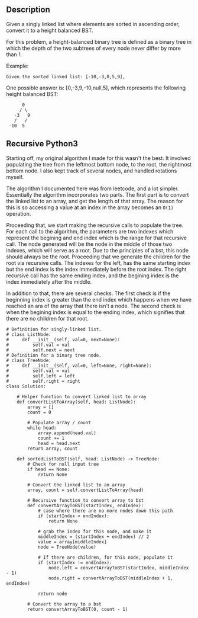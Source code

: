 ## Description

Given a singly linked list where elements are sorted in ascending order, convert it to a height balanced BST.

For this problem, a height-balanced binary tree is defined as a binary tree in which the depth of the two subtrees of every node never differ by more than 1.

Example:

```
Given the sorted linked list: [-10,-3,0,5,9],
```

One possible answer is: [0,-3,9,-10,null,5], which represents the following height balanced BST:

```
      0
     / \
   -3   9
   /   /
 -10  5
```


## Recursive Python3

Starting off, my original algorithm I made for this wasn't the best. It involved populating the tree from the leftmost bottom node, to the root, the rightmost bottom node. I also kept track of several nodes, and handled rotations myself. 

The algorithm I documented here was from leetcode, and a lot simpler. Essentially the algorithm incorporates two parts. The first part is to convert the linked list to an array, and get the length of that array. The reason for this is so accessing a value at an index in the array becomes an `O(1)` operation. 

Proceeding that, we start making the recursive calls to populate the tree. For each call to the algorithm, the parameters are two indexes which represent the begining and end index which is the range for that recursive call. The node generated will be the node in the middle of those two indexes, which will serve as a root. Due to the principles of a bst, this node should always be the root. Proceeding that we generate the children for the root via recursive calls. The indexes for the left, has the same starting index but the end index is the index immediately before the root index. The right recursive call has the same ending index, and the begining index is the index immediately after the middle.

In addition to that, there are several checks. The first check is if the beginning index is greater than the end index which happens when we have reached an ara of the array that there isn't a node. The second check is when the begining index is equal to the ending index, which signifies that there are no children for that root. 

```
# Definition for singly-linked list.
# class ListNode:
#     def __init__(self, val=0, next=None):
#         self.val = val
#         self.next = next
# Definition for a binary tree node.
# class TreeNode:
#     def __init__(self, val=0, left=None, right=None):
#         self.val = val
#         self.left = left
#         self.right = right
class Solution:
    
    # Helper function to convert linked list to array
    def convertListToArray(self, head: ListNode):
        array = []
        count = 0
        
        # Populate array / count
        while head:
            array.append(head.val)
            count += 1
            head = head.next        
        return array, count
    
    def sortedListToBST(self, head: ListNode) -> TreeNode:
        # Check for null input tree
        if head == None:
            return None
        
        # Convert the linked list to an array
        array, count = self.convertListToArray(head)
        
        # Recursive function to convert array to bst
        def convertArrayToBST(startIndex, endIndex):
            # case where there are no more nodes down this path
            if (startIndex > endIndex):
                return None
            
            # grab the index for this node, and make it
            middleIndex = (startIndex + endIndex) // 2
            value = array[middleIndex]
            node = TreeNode(value)
            
            # If there are children, for this node, populate it
            if (startIndex != endIndex):
                node.left = convertArrayToBST(startIndex, middleIndex - 1)
                node.right = convertArrayToBST(middleIndex + 1, endIndex)           
                
            return node
        
        # Convert the array to a bst
        return convertArrayToBST(0, count - 1)
```